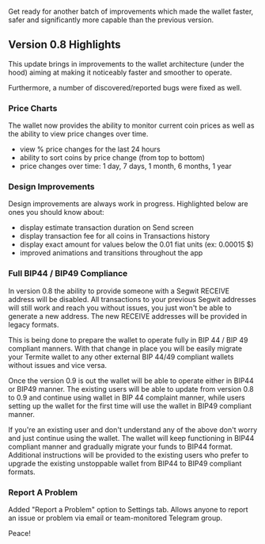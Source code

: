 Get ready for another batch of improvements which made the wallet faster, safer and significantly more capable than the previous version.


## Version 0.8 Highlights

This update brings in improvements to the wallet architecture (under the hood) aiming at making it noticeably faster and smoother to operate.

Furthermore, a number of discovered/reported bugs were fixed as well.


### Price Charts

The wallet now provides the ability to monitor current coin prices as well as the ability to view price changes over time.

- view % price changes for the last 24 hours
- ability to sort coins by price change (from top to bottom)
- price changes over time: 1 day, 7 days, 1 month, 6 months, 1 year


### Design Improvements

Design improvements are always work in progress. Highlighted below are ones you should know about:

- display estimate transaction duration on Send screen
- display transaction fee for all coins in Transactions history
- display exact amount for values below the 0.01 fiat units (ex: 0.00015 $)
- improved animations and transitions throughout the app


### Full BIP44 / BIP49 Compliance

In version 0.8 the ability to provide someone with a Segwit RECEIVE address will be disabled. All transactions to your previous Segwit addresses will still work and reach you without issues, you just won't be able to generate a new address. The new RECEIVE addresses will be provided in legacy formats.

This is being done to prepare the wallet to operate fully in BIP 44 / BIP 49 compliant manners. With that change in place you will be easily migrate your Termite wallet to any other external BIP 44/49 compliant wallets without issues and vice versa.

Once the version 0.9 is out the wallet will be able to operate either in BIP44 or BIP49 manner. The existing users will be able to update from version 0.8 to 0.9 and continue using wallet in BIP 44 complaint manner, while users setting up the wallet for the first time will use the wallet in BIP49 compliant manner.

If you're an existing user and don't understand any of the above don't worry and just continue using the wallet. The wallet will keep functioning in BIP44 compliant manner and gradually migrate your funds to BIP44 format. Additional instructions will be provided to the existing users who prefer to upgrade the existing unstoppable wallet from BIP44 to BIP49 compliant formats.


### Report A Problem

Added "Report a Problem" option to Settings tab. Allows anyone to report an issue or problem via email or team-monitored Telegram group.

Peace!
